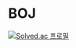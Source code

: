 # BOJ
[![Solved.ac 프로필](http://mazassumnida.wtf/api/v2/generate_badge?boj=kevin9981)](https://solved.ac/유저네임)
